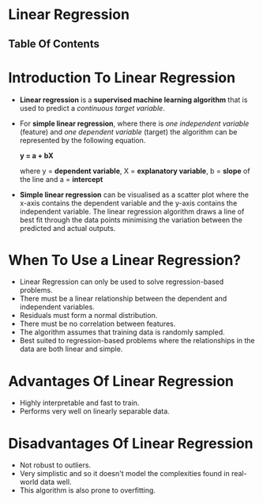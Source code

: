 # Linear Regression

## Table Of Contents

# Introduction To Linear Regression
* __Linear regression__ is a __supervised machine learning algorithm__ that is used to predict a _continuous target variable_. 

* For __simple linear regression__, where there is _one independent variable_ (feature) and _one dependent variable_ (target) the algorithm can be represented by the following equation.

    __y = a + bX__

    where y = __dependent variable__, X = __explanatory variable__, b = __slope__ of the line and a = __intercept__

* __Simple linear regression__ can be visualised as a scatter plot where the x-axis contains the dependent variable and the y-axis contains the independent variable. The linear regression algorithm draws a line of best fit through the data points minimising the variation between the predicted and actual outputs.

# When To Use a Linear Regression?
* Linear Regression can only be used to solve regression-based problems.
* There must be a linear relationship between the dependent and independent variables.
* Residuals must form a normal distribution.
* There must be no correlation between features.
* The algorithm assumes that training data is randomly sampled.
* Best suited to regression-based problems where the relationships in the data are both linear and simple.

# Advantages Of Linear Regression
* Highly interpretable and fast to train.
* Performs very well on linearly separable data.

# Disadvantages Of Linear Regression
* Not robust to outliers.
* Very simplistic and so it doesn't model the complexities found in real-world data well.
* This algorithm is also prone to overfitting.